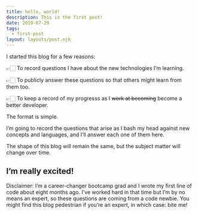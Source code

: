 ```yaml
---
title: hello, world!
description: This is the first post!
date: 2019-07-29
tags:
  - first-post
layout: layouts/post.njk
---
```

I started this blog for a few reasons:

👉🏻 To record questions I have about the new technologies I’m learning.

👉🏻 To publicly answer these questions so that others might learn from them too.

👉🏻 To keep a record of my progresss as I ~~work at becoming~~ become a better developer.

The format is simple.

I’m going to record the questions that arise as I bash my head against new concepts and languages, and I’ll answer each one of them here.

The shape of this blog will remain the same, but the subject matter will change over time. 

## I’m really excited!

Disclaimer: I’m a career-changer bootcamp grad and I wrote my first line of code about eight months ago. I’ve worked hard in that time but I’m by no means an expert, so these questions are coming from a code newbie. You might find this blog pedestrian if you’re an expert, in which case: bite me!
